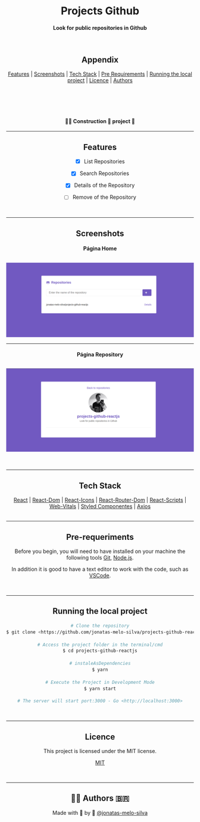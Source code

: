 <header>
  <h1 align="center" >Projects Github</h1>

  <h4 align="center" >Look for public repositories in Github</h4>

  <br>

  <h2 align="center">Appendix</h2>

  <nav align="center">
    <a align="center" href="#features">Features</a> |
    <a align="center" href="#screenshots">Screenshots</a> |
    <a align="center" href="#tech-stack">Tech Stack</a> |
    <a align="center" href="#pre-requirements">Pre Requirements</a> |
    <a align="center" href="#running-the-local-project">Running the local project</a> |
    <a align="center" href="#licence">Licence</a> |
    <a align="center" href="#authors">Authors</a>
  </nav>
</header>

<br>

<h4 align="center">👨‍💻️  Construction  🚧️  project  🚀️</h4>

<hr>

<main>
  <section id="features" align="center">
    <h2 align="center">Features</h2>

- [x] List Repositories
- [x] Search Repositories
- [x] Details of the Repository
- [ ] Remove of the Repository

  </section>

  <br>
  <hr>

  <section id="screenshots" align="center">
    <h2 align="center">Screenshots</h2>

    <h4 align="center">Página Home</h4>
    <h2><img align="center" src="./github/home.png" alt="Página home"></h2>

    <hr>

    <h4>Página Repository</h4>
    <h2><img align="center" src="./github/repositories.png" alt="Página Repository"></h2>

  </section>

  <br>
  <hr>

  <section id="tech-stack" align="center">
    <h2 align="center">Tech Stack</h2>
    <nav>
      <a align="center" href="https://www.npmjs.com/package/react">React</a> |
      <a align="center" href="https://www.npmjs.com/package/react-dom">React-Dom</a> |
      <a align="center" href="https://www.npmjs.com/package/react-icons">React-Icons</a> |
      <a align="center" href="https://www.npmjs.com/package/react-router-dom">React-Router-Dom</a> |
      <a align="center" href="https://www.npmjs.com/package/react-scripts">React-Scripts</a> |
      <a align="center" href="https://www.npmjs.com/package/web-vitals">Web-Vitals</a> |
      <a align="center" href="https://www.npmjs.com/package/styled-components">Styled Componentes</a> |
      <a align="center" href="https://www.npmjs.com/package/axios">Axios</a>
      </nav>
  </section>

  <br>
  <hr>

  <section id="pre-requirements" align="center">
    <h2 align="center">Pre-requeriments</h2>
    <p align="center">Before you begin, you will need to have installed on your machine the following tools
      <a href="https://git-scm.com/">Git</a>, <a href="https://nodejs.org/en/">Node.js</a>.
    </p>
    <p align="center">In addition it is good to have a text editor to work with the code, such as
      <a href="https://code.visualstudio.com/">VSCode</a>.
    </p>
  </section>

  <br>
  <hr>

  <section id="running-the-local-project" align="center">
    <h2 align="center">Running the local project</h2>

```bash
# Clone the repository
$ git clone <https://github.com/jonatas-melo-silva/projects-github-reactjs.git>

# Access the project folder in the terminal/cmd
$ cd projects-github-reactjs

# instaleAsDependencies
$ yarn

# Execute the Project in Development Mode
$ yarn start

# The server will start port:3000 - Go <http://localhost:3000>
```

  </section>

  <br>
  <hr>

  <section id="licence" align="center">
    <h2 align="center">Licence</h2>
    <p align="center">This project is licensed under the MIT license.</p>

[MIT](https://choosealicense.com/licenses/mit/)

  </section>

  <br>
  <hr>

  <section id="authors" align="center">
    <h2 align="center">👨‍💻️ Authors 🇧🇷</h2>

Made with 💜️ by 👦️ [@jonatas-melo-silva](https://github.com/jonatas-melo-silva)

  </section>
</main>
